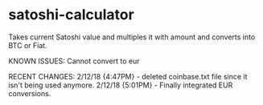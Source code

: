 # satoshi-calculator
Takes current Satoshi value and multiples it with amount and converts into BTC or Fiat.


KNOWN ISSUES:
Cannot convert to eur


RECENT CHANGES: 
2/12/18 {4:47PM} - deleted coinbase.txt file since it isn't being used anymore.
2/12/18 {5:01PM} - Finally integrated EUR conversions.
